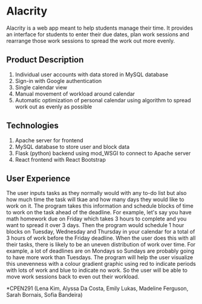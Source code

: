 # Alacrity

Alacrity is a web app meant to help students manage their time. It provides an interface for students to enter their due dates, plan work sessions and rearrange those work sessions to spread the work out more evenly.

## Product Description

1. Individual user accounts with data stored in MySQL database
2. Sign-in with Google authentication
3. Single calendar view
4. Manual movement of workload around calendar
5. Automatic optimization of personal calendar using algorithm to spread work out as evenly as possible

## Technologies

1. Apache server for frontend
2. MySQL database to store user and block data
3. Flask (python) backend using mod_WSGI to connect to Apache server
4. React frontend with React Bootstrap

## User Experience

The user inputs tasks as they normally would with any to-do list but also how much time the task will tkae and how many days they would like to work on it. The program takes this information and schedule blocks of time to work on the task ahead of the deadline. For example, let's say you have math homework due on Friday which takes 3 hours to complete and you want to spread it over 3 days. Then the program would schedule 1 hour blocks on Tuesday, Wednesday and Thursday in your calendar for a total of 3 hours of work before the Friday deadline. When the user does this with all their tasks, there is likely to be an uneven distribution of work over time. For example, a lot of deadlines are on Mondays so Sundays are probably going to have more work than Tuesdays. The program will help the user visualize this unevenness with a colour gradient graphic using red to indicate periods with lots of work and blue to indicate no work. So the user will be able to move work sessions back to even out their workload. 

*CPEN291 (Lena Kim, Alyssa Da Costa, Emily Lukas, Madeline Ferguson, Sarah Bornais, Sofia Bandeira) 
